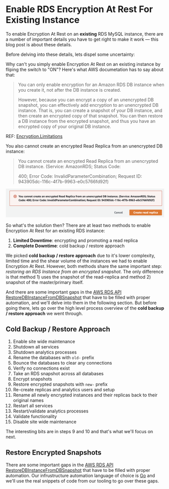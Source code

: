 # Enable RDS Encryption At Rest For Existing Instance
To enable Encryption At Rest on an **existing** RDS MySQL instance, there are a number of important details you have to get right to make it work — this blog post is about these details.

Before delving into these details, lets dispel some uncertainty:

Why can't you simply enable Encryption At Rest on an existing instance by fliping the switch to "ON"?  Here's what AWS documetation has to say about that:

> You can only enable encryption for an Amazon RDS DB instance when you create it, not after the DB instance is created.
>
> However, because you can encrypt a copy of an unencrypted DB snapshot, you can effectively add encryption to an unencrypted DB instance. That is, you can create a snapshot of your DB instance, and then create an encrypted copy of that snapshot. You can then restore a DB instance from the encrypted snapshot, and thus you have an encrypted copy of your original DB instance.

REF: [Encryption.Limitations](https://docs.aws.amazon.com/AmazonRDS/latest/UserGuide/Overview.Encryption.html#Overview.Encryption.Limitations)

You also cannot create an encrypted Read Replica from an unencrypted DB instance:

> You cannot create an encrypted Read Replica from an unencrypted DB instance. (Service: AmazonRDS; Status Code:
>
>  400; Error Code: InvalidParameterCombination; Request ID: 943905dc-116c-4f7b-9963-e0c5766fd92f)

![](cannot-create-an-encrypted-Read-Replica.png)

So what's the solution then?  There are at least two methods to enable Encryption At Rest for an existing RDS instance:

1. **Limited Downtime**: encrypting and promoting a read replica
2. **Complete Downtime**: cold backup / restore approach

We picked **cold backup / restore approach** due to it's lower complexity, limited time and the shear volume of the instances we had to enable Encryption At Rest.  However, both methods share the same important step: *restoring an RDS Instance from an encrypted snapshot*.  The only difference is that method 1) uses the snapshot of the read-replica and method 2) snapshot of the master/primary itself.

And there are some important gaps in the [AWS RDS API RestoreDBInstanceFromDBSnapshot](https://docs.aws.amazon.com/AmazonRDS/latest/APIReference/API_RestoreDBInstanceFromDBSnapshot.html) that have to be filled with proper automation, and we'll delve into them in the following section.  But before going there, lets go over the high level process overview of the **cold backup / restore approach** we went through.

## Cold Backup / Restore Approach

1. Enable site wide maintenance
2. Shutdown all services
3. Shutdown analytics processes
4. Rename the databases with `old-` prefix
5. Bounce the databases to clear any connections
6. Verify no connections exist
7. Take an RDS snapshot across all databases
8. Encrypt snapshots
9. Restore encrypted snapshots with `new-` prefix
10. Re-create replicas and analytics users and setup
11. Rename all newly encrypted instances and their replicas back to their original names
12. Restart all services
13. Restart/validate analytics processes
14. Validate functionality
15. Disable site wide maintenance

The interesting bits are in steps 9 and 10 and that's what we'll focus on next.

## Restore Encrypted Snapshots

There are some important gaps in the [AWS RDS API RestoreDBInstanceFromDBSnapshot](https://docs.aws.amazon.com/AmazonRDS/latest/APIReference/API_RestoreDBInstanceFromDBSnapshot.html) that have to be filled with proper automation.  Our infrustructure automation language of choice is [Go](https://golang.org/) and we'll use the real snippets of code from our tooling to go over these gaps.